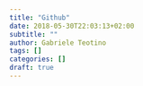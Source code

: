 ```yaml
---
title: "Github"
date: 2018-05-30T22:03:13+02:00
subtitle: ""
author: Gabriele Teotino
tags: []
categories: []
draft: true
---
```

